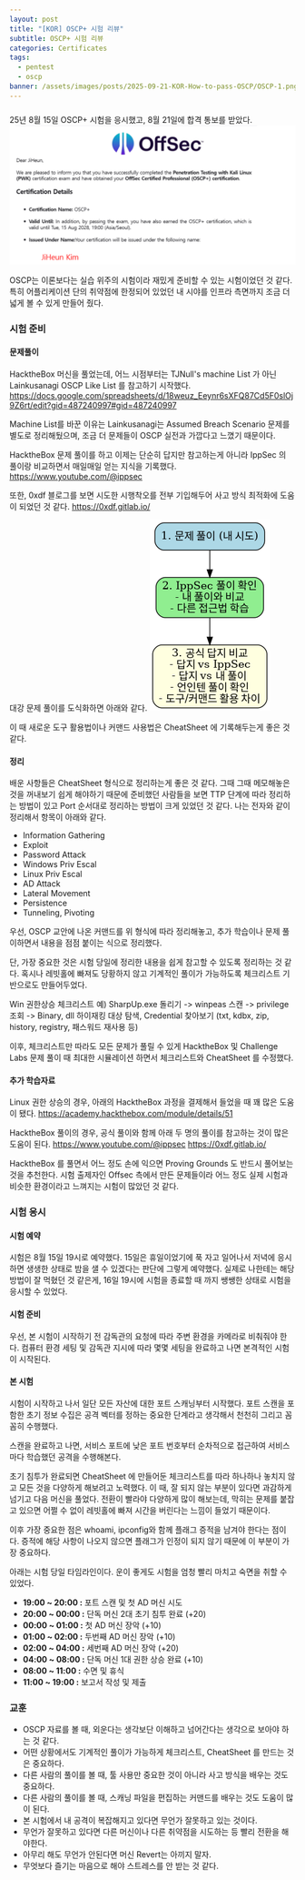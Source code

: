 ```yaml
---
layout: post
title: "[KOR] OSCP+ 시험 리뷰"
subtitle: OSCP+ 시험 리뷰
categories: Certificates
tags:
  - pentest
  - oscp
banner: /assets/images/posts/2025-09-21-KOR-How-to-pass-OSCP/OSCP-1.png
---
```

### 

25년 8월 15일 OSCP+ 시험을 응시했고, 8월 21일에 합격 통보를 받았다.
![](/assets/images/posts/2025-09-21-KOR-How-to-pass-OSCP/OSCP-1.png)

OSCP는 이론보다는 실습 위주의 시험이라 재밌게 준비할 수 있는 시험이었던 것 같다. 특히 어플리케이션 단의 취약점에 한정되어 있었던 내 시야를 인프라 측면까지 조금 더 넓게 볼 수 있게 만들어 줬다.

### 시험 준비 

#### 문제풀이
HacktheBox 머신을 풀었는데, 어느 시점부터는 TJNull's machine List 가 아닌 Lainkusanagi OSCP Like List 를 참고하기 시작했다.
https://docs.google.com/spreadsheets/d/18weuz_Eeynr6sXFQ87Cd5F0slOj9Z6rt/edit?gid=487240997#gid=487240997

Machine List를 바꾼 이유는 Lainkusanagi는 Assumed Breach Scenario 문제를 별도로 정리해뒀으며, 조금 더 문제들이 OSCP 실전과 가깝다고 느꼈기 때문이다. 

HacktheBox 문제 풀이를 하고 이제는 단순히 답지만 참고하는게 아니라 IppSec 의 풀이랑 비교하면서 매일매일 얻는 지식을 기록했다. 
https://www.youtube.com/@ippsec

또한, 0xdf 블로그를 보면 시도한 시행착오를 전부 기입해두어 사고 방식 최적화에 도움이 되었던 것 같다.
https://0xdf.gitlab.io/

대강 문제 풀이를 도식화하면 아래와 같다.
![](/assets/images/posts/2025-09-21-KOR-How-to-pass-OSCP/OSCP-2.png)

이 때 새로운 도구 활용법이나 커맨드 사용법은 CheatSheet 에 기록해두는게 좋은 것 같다. 


#### 정리
배운 사항들은 CheatSheet 형식으로 정리하는게 좋은 것 같다. 그때 그때 메모해놓은 것을 꺼내보기 쉽게 해야하기 때문에 준비했던 사람들을 보면 TTP 단계에 따라 정리하는 방법이 있고 Port 순서대로 정리하는 방법이 크게 있었던 것 같다. 나는 전자와 같이 정리해서 항목이 아래와 같다.

- Information Gathering
- Exploit
- Password Attack
- Windows Priv Escal
- Linux Priv Escal
- AD Attack
- Lateral Movement
- Persistence
- Tunneling, Pivoting

우선, OSCP 교안에 나온 커맨드를 위 형식에 따라 정리해놓고, 추가 학습이나 문제 풀이하면서 내용을 점점 붙이는 식으로 정리했다.

단, 가장 중요한 것은 시험 당일에 정리한 내용을 쉽게 참고할 수 있도록 정리하는 것 같다. 혹시나 레빗홀에 빠져도 당황하지 않고 기계적인 풀이가 가능하도록 체크리스트 기반으로도 만들어두었다.

Win 권한상승 체크리스트 예) 
SharpUp.exe 돌리기 -> winpeas 스캔 -> privilege 조회 -> Binary, dll 하이재킹 대상 탐색, Credential 찾아보기 (txt, kdbx, zip, history, registry, 패스워드 재사용 등)

이후, 체크리스트만 따라도 모든 문제가 풀릴 수 있게 HacktheBox 및 Challenge Labs 문제 풀이 때 최대한 시뮬레이션 하면서 체크리스트와 CheatSheet 를 수정했다.

#### 추가 학습자료

Linux 권한 상승의 경우, 아래의 HacktheBox 과정을 결제해서 들었을 때 꽤 많은 도움이 됐다.
https://academy.hackthebox.com/module/details/51

HacktheBox 풀이의 경우, 공식 풀이와 함께 아래 두 명의 풀이를 참고하는 것이 많은 도움이 된다.
https://www.youtube.com/@ippsec
https://0xdf.gitlab.io/

HacktheBox 를 풀면서 어느 정도 손에 익으면 Proving Grounds 도 반드시 풀어보는 것을 추천한다. 시험 출제자인 Offsec 측에서 만든 문제들이라 어느 정도 실제 시험과 비슷한 환경이라고 느껴지는 시험이 많았던 것 같다.

### 시험 응시

#### 시험 예약
시험은 8월 15일 19시로 예약했다. 15일은 휴일이었기에 푹 자고 일어나서 저녁에 응시하면 생생한 상태로 밤을 샐 수 있겠다는 판단에 그렇게 예약했다. 실제로 나한테는 해당 방법이 잘 먹혔던 것 같은게, 16일 19시에 시험을 종료할 때 까지 쌩쌩한 상태로 시험을 응시할 수 있었다.

#### 시험 준비
우선, 본 시험이 시작하기 전 감독관의 요청에 따라 주변 환경을 카메라로 비춰줘야 한다. 컴퓨터 환경 세팅 및 감독관 지시에 따라 몇몇 세팅을 완료하고 나면 본격적인 시험이 시작된다. 

#### 본 시험
시험이 시작하고 나서 일단 모든 자산에 대한 포트 스캐닝부터 시작했다. 포트 스캔을 포함한 초기 정보 수집은 공격 벡터를 정하는 중요한 단계라고 생각해서 천천히 그리고 꼼꼼히 수행했다.

스캔을 완료하고 나면, 서비스 포트에 낮은 포트 번호부터 순차적으로 접근하여 서비스마다 학습했던 공격을 수행해본다. 

초기 침투가 완료되면 CheatSheet 에 만들어둔 체크리스트를 따라 하나하나 놓치지 않고 모든 것을 다양하게 해보려고 노력했다. 이 때, 잘 되지 않는 부분이 있다면 과감하게 넘기고 다음 머신을 풀었다. 전환이 빨라야 다양하게 많이 해보는데, 막히는 문제를 붙잡고 있으면 어쩔 수 없이 레빗홀에 빠져 시간을 버린다는 느낌이 들었기 때문이다.

이후 가장 중요한 점은 whoami, ipconfig와 함께 플래그 증적을 남겨야 한다는 점이다. 증적에 해당 사항이 나오지 않으면 플래그가 인정이 되지 않기 때문에 이 부분이 가장 중요하다.

아래는 시험 당일 타임라인이다. 운이 좋게도 시험을 엄청 빨리 마치고 숙면을 취할 수 있었다.

- **19:00 ~ 20:00 :** 포트 스캔 및 첫 AD 머신 시도
- **20:00 ~ 00:00 :** 단독 머신 2대 초기 침투 완료 (+20)
- **00:00 ~ 01:00 :** 첫 AD 머신 장악 (+10)
- **01:00 ~ 02:00 :** 두번째 AD 머신 장악 (+10)
- **02:00 ~ 04:00 :** 세번째 AD 머신 장악 (+20)
- **04:00 ~ 08:00 :** 단독 머신 1대 권한 상승 완료 (+10)
- **08:00 ~ 11:00 :** 수면 및 휴식
- **11:00 ~ 19:00 :** 보고서 작성 및 제출

### 교훈

- OSCP 자료를 볼 때, 외운다는 생각보단 이해하고 넘어간다는 생각으로 보아야 하는 것 같다.
- 어떤 상황에서도 기계적인 풀이가 가능하게 체크리스트, CheatSheet 를 만드는 것은 중요하다.
- 다른 사람의 풀이를 볼 때, 툴 사용만 중요한 것이 아니라 사고 방식을 배우는 것도 중요하다.
- 다른 사람의 풀이를 볼 때, 스캐닝 파일을 편집하는 커맨드를 배우는 것도 도움이 많이 된다.
- 본 시험에서 내 공격이 복잡해지고 있다면 무언가 잘못하고 있는 것이다.
- 무언가 잘못하고 있다면 다른 머신이나 다른 취약점을 시도하는 등 빨리 전환을 해야한다.
- 아무리 해도 무언가 안된다면 머신 Revert는 아끼지 말자.
- 무엇보다 즐기는 마음으로 해야 스트레스를 안 받는 것 같다.

